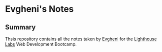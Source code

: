 # Evgheni's Notes

## Summary

Thsis repository contains all the notes taken by [Evgheni](https://github.com/baovevni) for the [Lighthouse Labs](http://lighthouselabs.ca) Web Development Bootcamp.